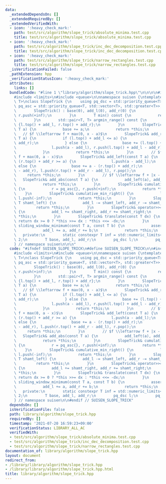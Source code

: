 ```yaml
---
data:
  _extendedDependsOn: []
  _extendedRequiredBy: []
  _extendedVerifiedWith:
  - icon: ':heavy_check_mark:'
    path: test/src/algorithm/slope_trick/absolute_minima.test.cpp
    title: test/src/algorithm/slope_trick/absolute_minima.test.cpp
  - icon: ':heavy_check_mark:'
    path: test/src/algorithm/slope_trick/inc_dec_decomposition.test.cpp
    title: test/src/algorithm/slope_trick/inc_dec_decomposition.test.cpp
  - icon: ':heavy_check_mark:'
    path: test/src/algorithm/slope_trick/narrow_rectangles.test.cpp
    title: test/src/algorithm/slope_trick/narrow_rectangles.test.cpp
  _isVerificationFailed: false
  _pathExtension: hpp
  _verificationStatusIcon: ':heavy_check_mark:'
  attributes:
    links: []
  bundledCode: "#line 1 \"library/algorithm/slope_trick.hpp\"\n\n\n\n#include <cassert>\n\
    #include <limits>\n#include <queue>\n\nnamespace suisen {\ntemplate <typename\
    \ T>\nclass SlopeTrick {\n    using pq_dsc = std::priority_queue<T>;\n    using\
    \ pq_asc = std::priority_queue<T, std::vector<T>, std::greater<T>>;\n    public:\n\
    \        SlopeTrick() : base(0), add_l(0), add_r(0) {\n            l.push(-inf),\
    \ r.push(+inf);\n        }\n        T min() const {\n            return base;\n\
    \        }\n        std::pair<T, T> argmin_range() const {\n            return\
    \ {l.top() + add_l, r.top() + add_r};\n        }\n        SlopeTrick& add_const(const\
    \ T a) {\n            base += a;\n            return *this;\n        }\n     \
    \   // $f \\leftarrow f + max(0, x - a)$\n        SlopeTrick& add_right(const\
    \ T a) {\n            if (l.top() + add_l <= a) {\n                r.push(a -\
    \ add_r);\n            } else {\n                base += (l.top() + add_l) - a;\n\
    \                l.push(a - add_l), r.push(l.top() + add_l - add_r), l.pop();\n\
    \            }\n            return *this;\n        }\n        // $f \\leftarrow\
    \ f + max(0, a - x)$\n        SlopeTrick& add_left(const T a) {\n            if\
    \ (r.top() + add_r >= a) {\n                l.push(a - add_l);\n            }\
    \ else {\n                base += a - (r.top() + add_r);\n                r.push(a\
    \ - add_r), l.push(r.top() + add_r - add_l), r.pop();\n            }\n       \
    \     return *this;\n        }\n        // $f \\leftarrow f + |x - a|$\n     \
    \   SlopeTrick& add_abs(const T a) {\n            add_left(a), add_right(a);\n\
    \            return *this;\n        }\n        SlopeTrick& cumulative_min_left()\
    \ {\n            r = pq_asc{}, r.push(+inf);\n            return *this;\n    \
    \    }\n        SlopeTrick& cumulative_min_right() {\n            l = pq_dsc{},\
    \ l.push(-inf);\n            return *this;\n        }\n        SlopeTrick& operator<<=(const\
    \ T shamt_left) {\n            add_l -= shamt_left, add_r -= shamt_left;\n   \
    \         return *this;\n        }\n        SlopeTrick& operator>>=(const T shamt_right)\
    \ {\n            add_l += shamt_right, add_r += shamt_right;\n            return\
    \ *this;\n        }\n        SlopeTrick& translate(const T dx) {\n           \
    \ return dx >= 0 ? *this >>= dx : *this <<= -dx;\n        }\n        SlopeTrick&\
    \ sliding_window_minimum(const T a, const T b) {\n            assert(a <= b);\n\
    \            add_l += a, add_r += b;\n            return *this;\n        }\n \
    \   private:\n        static constexpr T inf = std::numeric_limits<T>::max() /\
    \ 2;\n        T base, add_l, add_r;\n        pq_dsc l;\n        pq_asc r;\n};\n\
    } // namespace suisen\n\n\n"
  code: "#ifndef SUISEN_SLOPE_TRICK\n#define SUISEN_SLOPE_TRICK\n\n#include <cassert>\n\
    #include <limits>\n#include <queue>\n\nnamespace suisen {\ntemplate <typename\
    \ T>\nclass SlopeTrick {\n    using pq_dsc = std::priority_queue<T>;\n    using\
    \ pq_asc = std::priority_queue<T, std::vector<T>, std::greater<T>>;\n    public:\n\
    \        SlopeTrick() : base(0), add_l(0), add_r(0) {\n            l.push(-inf),\
    \ r.push(+inf);\n        }\n        T min() const {\n            return base;\n\
    \        }\n        std::pair<T, T> argmin_range() const {\n            return\
    \ {l.top() + add_l, r.top() + add_r};\n        }\n        SlopeTrick& add_const(const\
    \ T a) {\n            base += a;\n            return *this;\n        }\n     \
    \   // $f \\leftarrow f + max(0, x - a)$\n        SlopeTrick& add_right(const\
    \ T a) {\n            if (l.top() + add_l <= a) {\n                r.push(a -\
    \ add_r);\n            } else {\n                base += (l.top() + add_l) - a;\n\
    \                l.push(a - add_l), r.push(l.top() + add_l - add_r), l.pop();\n\
    \            }\n            return *this;\n        }\n        // $f \\leftarrow\
    \ f + max(0, a - x)$\n        SlopeTrick& add_left(const T a) {\n            if\
    \ (r.top() + add_r >= a) {\n                l.push(a - add_l);\n            }\
    \ else {\n                base += a - (r.top() + add_r);\n                r.push(a\
    \ - add_r), l.push(r.top() + add_r - add_l), r.pop();\n            }\n       \
    \     return *this;\n        }\n        // $f \\leftarrow f + |x - a|$\n     \
    \   SlopeTrick& add_abs(const T a) {\n            add_left(a), add_right(a);\n\
    \            return *this;\n        }\n        SlopeTrick& cumulative_min_left()\
    \ {\n            r = pq_asc{}, r.push(+inf);\n            return *this;\n    \
    \    }\n        SlopeTrick& cumulative_min_right() {\n            l = pq_dsc{},\
    \ l.push(-inf);\n            return *this;\n        }\n        SlopeTrick& operator<<=(const\
    \ T shamt_left) {\n            add_l -= shamt_left, add_r -= shamt_left;\n   \
    \         return *this;\n        }\n        SlopeTrick& operator>>=(const T shamt_right)\
    \ {\n            add_l += shamt_right, add_r += shamt_right;\n            return\
    \ *this;\n        }\n        SlopeTrick& translate(const T dx) {\n           \
    \ return dx >= 0 ? *this >>= dx : *this <<= -dx;\n        }\n        SlopeTrick&\
    \ sliding_window_minimum(const T a, const T b) {\n            assert(a <= b);\n\
    \            add_l += a, add_r += b;\n            return *this;\n        }\n \
    \   private:\n        static constexpr T inf = std::numeric_limits<T>::max() /\
    \ 2;\n        T base, add_l, add_r;\n        pq_dsc l;\n        pq_asc r;\n};\n\
    } // namespace suisen\n\n#endif // SUISEN_SLOPE_TRICK"
  dependsOn: []
  isVerificationFile: false
  path: library/algorithm/slope_trick.hpp
  requiredBy: []
  timestamp: '2021-07-20 16:59:23+09:00'
  verificationStatus: LIBRARY_ALL_AC
  verifiedWith:
  - test/src/algorithm/slope_trick/absolute_minima.test.cpp
  - test/src/algorithm/slope_trick/inc_dec_decomposition.test.cpp
  - test/src/algorithm/slope_trick/narrow_rectangles.test.cpp
documentation_of: library/algorithm/slope_trick.hpp
layout: document
redirect_from:
- /library/library/algorithm/slope_trick.hpp
- /library/library/algorithm/slope_trick.hpp.html
title: library/algorithm/slope_trick.hpp
---
```


